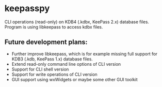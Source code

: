 keepasspy
=========

CLI operations (read-only) on KDB4 (.kdbx, KeePass 2.x) database files.
Program is using libkeepass to access kdbx files.


Future development plans:
-------------------------
- Further improve libkeepass, which is for example missing full support for KDB3 (.kdb, KeePass 1.x)
  database files.
- Extend read-only command line options of CLI version
- Support for CLI shell version
- Support for write operations of CLI version
- GUI support using wxWidgets or maybe some other GUI toolkit

